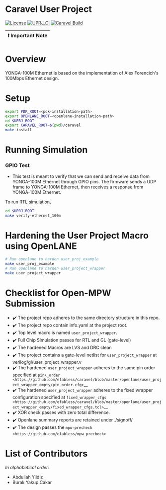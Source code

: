 # Caravel User Project

[![License](https://img.shields.io/badge/License-Apache%202.0-blue.svg)](https://opensource.org/licenses/Apache-2.0) [![UPRJ_CI](https://github.com/efabless/caravel_project_example/actions/workflows/user_project_ci.yml/badge.svg)](https://github.com/efabless/caravel_project_example/actions/workflows/user_project_ci.yml) [![Caravel Build](https://github.com/efabless/caravel_project_example/actions/workflows/caravel_build.yml/badge.svg)](https://github.com/efabless/caravel_project_example/actions/workflows/caravel_build.yml)

| :exclamation: Important Note            |
|-----------------------------------------|

Overview
========

YONGA-100M Ethernet is based on the implementation of Alex Forencich's 100Mbps Ethernet design.

Setup
========

```bash
export PDK_ROOT=<pdk-installation-path>
export OPENLANE_ROOT=<openlane-installation-path>
cd $UPRJ_ROOT
export CARAVEL_ROOT=$(pwd)/caravel
make install
```

Running Simulation
========

### GPIO Test

* This test is meant to verify that we can send and receive data from YONGA-100M Ethernet through GPIO pins. The firmware sends a UDP frame to YONGA-100M Ethernet, then receives a response from YONGA-100M Ethernet.

To run RTL simulation, 

```bash
cd $UPRJ_ROOT
make verify-ethernet_100m
```

Hardening the User Project Macro using OpenLANE
========

```bash
# Run openlane to harden user_proj_example
make user_proj_example
# Run openlane to harden user_project_wrapper
make user_project_wrapper
```

Checklist for Open-MPW Submission
=================================

-  ✔️ The project repo adheres to the same directory structure in this
   repo.
-  ✔️ The project repo contain info.yaml at the project root.
-  ✔️ Top level macro is named ``user_project_wrapper``.
-  ✔️ Full Chip Simulation passes for RTL and GL (gate-level)
-  ✔️ The hardened Macros are LVS and DRC clean
-  ✔️ The project contains a gate-level netlist for ``user_project_wrapper`` at verilog/gl/user_project_wrapper.v
-  ✔️ The hardened ``user_project_wrapper`` adheres to the same pin
   order specified at
   `pin\_order <https://github.com/efabless/caravel/blob/master/openlane/user_project_wrapper_empty/pin_order.cfg>`__
-  ✔️ The hardened ``user_project_wrapper`` adheres to the fixed wrapper configuration specified at `fixed_wrapper_cfgs <https://github.com/efabless/caravel/blob/master/openlane/user_project_wrapper_empty/fixed_wrapper_cfgs.tcl>`__
-  ✔️ XOR check passes with zero total difference.
-  ✔️ Openlane summary reports are retained under ./signoff/
-  ✔️ The design passes the `mpw-precheck <https://github.com/efabless/mpw_precheck>`

List of Contributors
=================================

*In alphabetical order:*

- Abdullah Yildiz
- Burak Yakup Cakar

